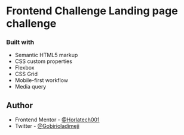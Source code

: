 # Frontend Challenge Landing page challenge

### Built with

- Semantic HTML5 markup
- CSS custom properties
- Flexbox
- CSS Grid
- Mobile-first workflow
- Media query

## Author

- Frontend Mentor - [@Horlatech001](https://www.frontendmentor.io/profile/Horlatech001)
- Twitter - [@Gobirioladimeji](https://www.twitter.com/Gobirioladimeji)